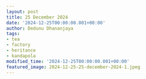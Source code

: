 ```yaml
---
layout: post
title: 25 December 2024
date: '2024-12-25T00:00:00.001+00:00'
author: Dedunu Dhananjaya
tags:
- tea
- factory
- heritance
- kandapola
modified_time: '2024-12-25T00:00:00.001+00:00'
featured_image: 2024-12-25-25-december-2024-1.jpeg
---
```


